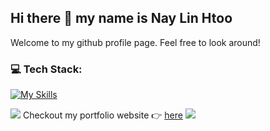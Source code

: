 ## Hi there 👋 my name is Nay Lin Htoo
Welcome to my github profile page. Feel free to look around!


### 💻 Tech Stack:

[![My Skills](https://skillicons.dev/icons?i=js,scss,ruby,rails,php,laravel,cs,dotnet,python,tensorflow,mysql,nodejs,nuxtjs,react,vuejs)](https://skillicons.dev)

<a href="https://www.youtube.com/watch?v=dQw4w9WgXcQ"><img src="https://user-images.githubusercontent.com/73097560/115834477-dbab4500-a447-11eb-908a-139a6edaec5c.gif"></a>
Checkout my portfolio website 👉 [here](https://naylinhtoo.netlify.app) 
<a href="https://www.youtube.com/watch?v=dQw4w9WgXcQ"><img src="https://user-images.githubusercontent.com/73097560/115834477-dbab4500-a447-11eb-908a-139a6edaec5c.gif"></a>



